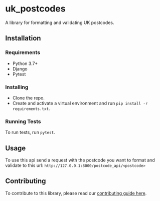 # uk_postcodes
A library for formatting and validating UK postcodes.

## Installation

### Requirements
* Python 3.7+
* Django
* Pytest

### Installing
* Clone the repo.
* Create and activate a virtual environment and run ```pip install -r requirements.txt```.

### Running Tests
To run tests, run ```pytest```.

## Usage
To use this api send a request with the postcode you want to format and validate to this url: 
```http://127.0.0.1:8000/postcode_api/<postcode>```

## Contributing
To contribute to this library, please read our [contributing guide here](Contributing.md).
